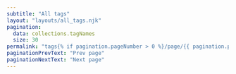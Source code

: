 ```yaml
---
subtitle: "All tags"
layout: "layouts/all_tags.njk"
pagination:
  data: collections.tagNames
  size: 30
permalink: "tags{% if pagination.pageNumber > 0 %}/page/{{ pagination.pageNumber }}{% endif %}/index.html"
paginationPrevText: "Prev page"
paginationNextText: "Next page"
---
```

